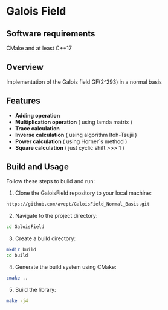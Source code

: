 # Galois Field

## Software requirements
CMake and at least C++17 

## Overview
Implementation of the Galois field GF(2^293) in a normal basis

## Features
- **Adding operation**
- **Multiplication operation** ( using lamda matrix )
- **Trace calculation**
- **Inverse calculation** ( using algorithm Itoh-Tsujii )
- **Power calculation** ( using Horner`s method )
- **Square calculation** ( just cyclic shift >>> 1 )

## Build and Usage

Follow these steps to build and run:

1. Clone the GaloisField repository to your local machine:
```bash
https://github.com/avept/GaloisField_Normal_Basis.git
```

2. Navigate to the project directory:
```bash 
cd GaloisField
```

3. Create a build directory:
```bash
mkdir build
cd build
```
   
4. Generate the build system using CMake:
```bash
cmake ..
```

5. Build the library:
```bash
make -j4
```
